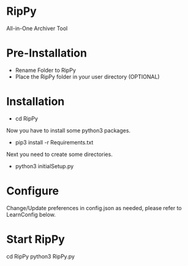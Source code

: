 # RipPy
All-in-One Archiver Tool

# Pre-Installation
* Rename Folder to RipPy
* Place the RipPy folder in your user directory (OPTIONAL)

# Installation
* cd RipPy

Now you have to install some python3 packages.
* pip3 install -r Requirements.txt

Next you need to create some directories.

* python3 initialSetup.py

# Configure
Change/Update preferences in config.json as needed, please refer to LearnConfig below.

# Start RipPy
cd RipPy 
python3 RipPy.py
